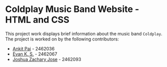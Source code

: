 # Coldplay Music Band Website - HTML and CSS

This project work displays brief information about the music band `Coldplay`. The project is worked on by the following contributors:

- [Ankit Pai](https://github.com/Jacksss-hub) - 2462036 
- [Evan K. S.](https://github.com/EVAN-KS) - 2462067 
- [Joshua Zachary Jose](https://github.com/joshuazacharyjose) - 2462093 
